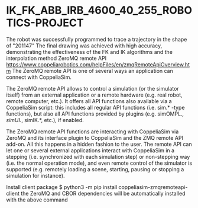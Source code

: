 # IK_FK_ABB_IRB_4600_40_255_ROBOTICS-PROJECT
The robot was successfully programmed to trace a  trajectory in the shape of "201147"  The final drawing was achieved with high accuracy,  demonstrating the effectiveness of the FK and IK  algorithms and the interpolation method
ZeroMQ remote API
https://www.coppeliarobotics.com/helpFiles/en/zmqRemoteApiOverview.htm
The ZeroMQ remote API is one of several ways an application can connect with CoppeliaSim.

The ZeroMQ remote API allows to control a simulation (or the simulator itself) from an external application or a remote hardware (e.g. real robot, remote computer, etc.). It offers all API functions also available via a CoppeliaSim script: this includes all regular API functions (i.e. sim.* -type functions), but also all API functions provided by plugins (e.g. simOMPL.*, simUI.*, simIK.*, etc.), if enabled.

The ZeroMQ remote API functions are interacting with CoppeliaSim via ZeroMQ and its interface plugin to CoppeliaSim and the ZMQ remote API add-on. All this happens in a hidden fashion to the user. The remote API can let one or several external applications interact with CoppeliaSim in a stepping (i.e. synchronized with each simulation step) or non-stepping way (i.e. the normal operation mode), and even remote control of the simulator is supported (e.g. remotely loading a scene, starting, pausing or stopping a simulation for instance).

Install client package
$ python3 -m pip install coppeliasim-zmqremoteapi-client
the ZeroMQ and CBOR dependencies will be automatically installed with the above command
